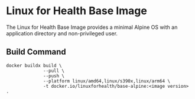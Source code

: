 # Linux for Health Base Image

The Linux for Health Base Image provides a minimal Alpine OS with an application directory and non-privileged user.

## Build Command

```
docker buildx build \
              --pull \
              --push \
              --platform linux/amd64,linux/s390x,linux/arm64 \
              -t docker.io/linuxforhealth/base-alpine:<image version> .
```
